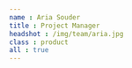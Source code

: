 ```yaml
---
name : Aria Souder
title : Project Manager
headshot : /img/team/aria.jpg
class : product
all : true
---
```

